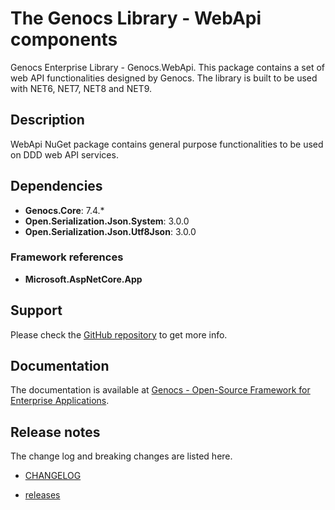 # The Genocs Library - WebApi components

Genocs Enterprise Library - Genocs.WebApi. This package contains a set of web API functionalities designed by Genocs.
The library is built to be used with NET6, NET7, NET8 and NET9.

## Description

WebApi NuGet package contains general purpose functionalities to be used on DDD web API services.

## Dependencies

- **Genocs.Core**: 7.4.*
- **Open.Serialization.Json.System**: 3.0.0
- **Open.Serialization.Json.Utf8Json**: 3.0.0

### Framework references
- **Microsoft.AspNetCore.App**

## Support

Please check the [GitHub repository](https://github.com/Genocs/genocs-library) to get more info.

## Documentation

The documentation is available at [Genocs - Open-Source Framework for Enterprise Applications](https://genocs-blog.netlify.app/).

## Release notes

The change log and breaking changes are listed here.

- [CHANGELOG](https://github.com/Genocs/genocs-library/blob/main/CHANGELOG.md)

- [releases](https://github.com/Genocs/genocs-library/releases)
